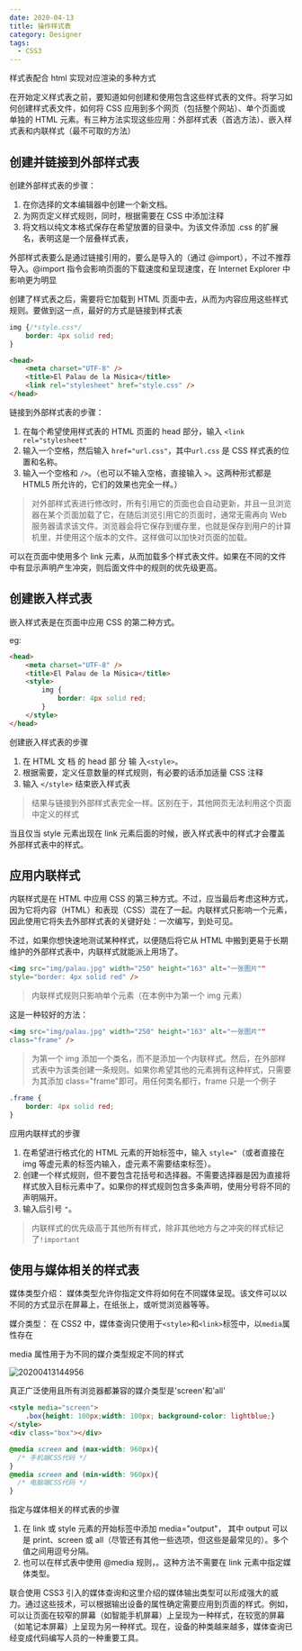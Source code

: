 ```yaml
---
date: 2020-04-13
title: 操作样式表
category: Designer
tags:
  - CSS3
---
```


样式表配合 html 实现对应渲染的多种方式
<!-- more -->
在开始定义样式表之前，要知道如何创建和使用包含这些样式表的文件。将学习如何创建样式表文件，如何将 CSS 应用到多个网页（包括整个网站）、单个页面或单独的 HTML 元素。有三种方法实现这些应用：外部样式表（首选方法）、嵌入样式表和内联样式（最不可取的方法）

## 创建并链接到外部样式表

创建外部样式表的步骤：

1. 在你选择的文本编辑器中创建一个新文档。
2. 为网页定义样式规则，同时，根据需要在 CSS 中添加注释
3. 将文档以纯文本格式保存在希望放置的目录中。为该文件添加 .css 的扩展名，表明这是一个层叠样式表，

外部样式表要么是通过链接引用的，要么是导入的（通过 @import），不过不推荐导入。@import 指令会影响页面的下载速度和呈现速度，在 Internet Explorer 中影响更为明显

创建了样式表之后，需要将它加载到 HTML 页面中去，从而为内容应用这些样式规则。要做到这一点，最好的方式是链接到样式表

```css
img {/*style.css*/
    border: 4px solid red;
}
```

```html
<head>
    <meta charset="UTF-8" />
    <title>El Palau de la Música</title>
    <link rel="stylesheet" href="style.css" />
</head>
```

链接到外部样式表的步骤：

1. 在每个希望使用样式表的 HTML 页面的 head 部分，输入 `<link rel="stylesheet"`
2. 输入一个空格，然后输入 `href="url.css"`，其中`url.css` 是 CSS 样式表的位置和名称。
3. 输入一个空格和 `/>`。（也可以不输入空格，直接输入 `>`。这两种形式都是 HTML5 所允许的，它们的效果也完全一样。）

> 对外部样式表进行修改时，所有引用它的页面也会自动更新，并且一旦浏览器在某个页面加载了它，在随后浏览引用它的页面时，通常无需再向 Web 服务器请求该文件。浏览器会将它保存到缓存里，也就是保存到用户的计算机里，并使用这个版本的文件。这样做可以加快对页面的加载。

可以在页面中使用多个 link 元素，从而加载多个样式表文件。如果在不同的文件中有显示声明产生冲突，则后面文件中的规则的优先级更高。

## 创建嵌入样式表

嵌入样式表是在页面中应用 CSS 的第二种方式。

eg:
```html
<head>
    <meta charset="UTF-8" />
    <title>El Palau de la Música</title>
    <style>
        img {
            border: 4px solid red;
        }
    </style>
</head>
```

创建嵌入样式表的步骤
1. 在 HTML 文 档 的 head 部 分 输 入`<style>`。
2. 根据需要，定义任意数量的样式规则，有必要的话添加适量 CSS 注释
3. 输入 `</style>` 结束嵌入样式表

>结果与链接到外部样式表完全一样。区别在于，其他网页无法利用这个页面中定义的样式

当且仅当 style 元素出现在 link 元素后面的时候，嵌入样式表中的样式才会覆盖外部样式表中的样式。

## 应用内联样式

内联样式是在 HTML 中应用 CSS 的第三种方式。不过，应当最后考虑这种方式，因为它将内容（HTML）和表现（CSS）混在了一起。内联样式只影响一个元素，因此使用它将失去外部样式表的关键好处：一次编写，到处可见。

不过，如果你想快速地测试某种样式，以便随后将它从 HTML 中搬到更易于长期维护的外部样式表中，内联样式就能派上用场了。

```html {2}
<img src="img/palau.jpg" width="250" height="163" alt="一张图片"" 
style="border: 4px solid red" />
```
>内联样式规则只影响单个元素（在本例中为第一个 img 元素）

这是一种较好的方法：
```html {2}
<img src="img/palau.jpg" width="250" height="163" alt="一张图片"" 
class="frame" />
```
> 为第一个 img 添加一个类名，而不是添加一个内联样式。然后，在外部样式表中为该类创建一条规则。如果你希望其他的元素拥有这种样式，只需要为其添加 class="frame"即可。用任何类名都行，frame 只是一个例子

```css
.frame {
    border: 4px solid red;
}
```

应用内联样式的步骤
1. 在希望进行格式化的 HTML 元素的开始标签中，输入 `style="`（或者直接在 img 等虚元素的标签内输入，虚元素不需要结束标签）。
2. 创建一个样式规则，但不要包含花括号和选择器。不需要选择器是因为直接将样式放入目标元素中了。如果你的样式规则包含多条声明，使用分号将不同的声明隔开。
3. 输入后引号 `"`。

>内联样式的优先级高于其他所有样式，除非其他地方与之冲突的样式标记了`!important`

## 使用与媒体相关的样式表

媒体类型介绍：
媒体类型允许你指定文件将如何在不同媒体呈现。该文件可以以不同的方式显示在屏幕上，在纸张上，或听觉浏览器等等。 

媒介类型：
在 CSS2 中，媒体查询只使用于`<style>`和`<link>`标签中，以`media`属性存在

media 属性用于为不同的媒介类型规定不同的样式

![20200413144956](https://raw.githubusercontent.com/fengwei2002/Pictures_02/master/img/20200413144956.png)

真正广泛使用且所有浏览器都兼容的媒介类型是'screen'和'all'

```html
<style media="screen">
    .box{height: 100px;width: 100px; background-color: lightblue;}    
</style>
<div class="box"></div>
```

```css
@media screen and (max-width: 960px){
  /* 手机端CSS代码 */
}
@media screen and (min-width: 960px){
  /* 电脑端CSS代码 */
}
```
指定与媒体相关的样式表的步骤
1. 在 link 或 style 元素的开始标签中添加 media="output"， 其中 output 可以是 print、screen 或 all（尽管还有其他一些选项，但这些是最常见的）。多个值之间用逗号分隔。
2. 也可以在样式表中使用 @media 规则，。这种方法不需要在 link 元素中指定媒体类型。

联合使用 CSS3 引入的媒体查询和这里介绍的媒体输出类型可以形成强大的威力。通过这些技术，可以根据输出设备的属性确定需要应用到页面的样式。例如，可以让页面在较窄的屏幕（如智能手机屏幕）上呈现为一种样式，在较宽的屏幕（如笔记本屏幕）上呈现为另一种样式。现在，设备的种类越来越多，媒体查询已经变成代码编写人员的一种重要工具。
